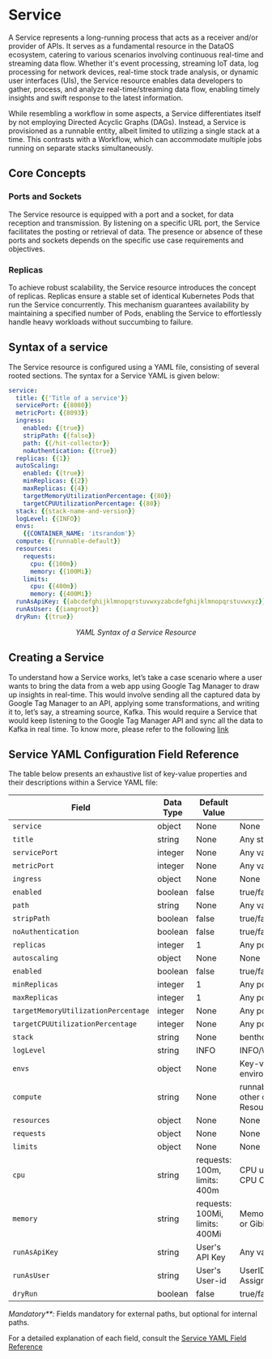 # Service

A Service represents a long-running process that acts as a receiver and/or provider of APIs. It serves as a fundamental resource in the DataOS ecosystem, catering to various scenarios involving continuous real-time and streaming data flow. Whether it's event processing, streaming IoT data, log processing for network devices, real-time stock trade analysis, or dynamic user interfaces (UIs), the Service resource enables data developers to gather, process, and analyze real-time/streaming data flow, enabling timely insights and swift response to the latest information.

While resembling a workflow in some aspects, a Service differentiates itself by not employing Directed Acyclic Graphs (DAGs). Instead, a Service is provisioned as a runnable entity, albeit limited to utilizing a single stack at a time. This contrasts with a Workflow, which can accommodate multiple jobs running on separate stacks simultaneously.

## Core Concepts

### **Ports and Sockets**

The Service resource is equipped with a port and a socket, for data reception and transmission. By listening on a specific URL port, the Service facilitates the posting or retrieval of data. The presence or absence of these ports and sockets depends on the specific use case requirements and objectives.

### **Replicas**

To achieve robust scalability, the Service resource introduces the concept of replicas. Replicas ensure a stable set of identical Kubernetes Pods that run the Service concurrently. This mechanism guarantees availability by maintaining a specified number of Pods, enabling the Service to effortlessly handle heavy workloads without succumbing to failure.


## Syntax of a service

The Service resource is configured using a YAML file, consisting of several rooted sections. The syntax for a Service YAML is given below:

```yaml
service: 
  title: {{'Title of a service'}}
  servicePort: {{8080}}
  metricPort: {{8093}}
  ingress:
    enabled: {{true}}
    stripPath: {{false}}
    path: {{/hit-collector}}
    noAuthentication: {{true}}
  replicas: {{1}}
  autoScaling: 
    enabled: {{true}}
    minReplicas: {{2}}
    maxReplicas: {{4}}
    targetMemoryUtilizationPercentage: {{80}}
    targetCPUUtilizationPercentage: {{80}}
  stack: {{stack-name-and-version}}
  logLevel: {{INFO}}
  envs:
    {{CONTAINER_NAME: 'itsrandom'}}
  compute: {{runnable-default}}
  resources:
    requests:
      cpu: {{100m}}
      memory: {{100Mi}}
    limits:
      cpu: {{400m}}
      memory: {{400Mi}}
  runAsApiKey: {{abcdefghijklmnopqrstuvwxyzabcdefghijklmnopqrstuvwxyz}}
  runAsUser: {{iamgroot}}
  dryRun: {{true}}
```
<center><i>YAML Syntax of a Service Resource</i></center>

## Creating a Service

To understand how a Service works, let’s take a case scenario where a user wants to bring the data from a web app using Google Tag Manager to draw up insights in real-time. This would involve sending all the captured data by Google Tag Manager to an API, applying some transformations, and writing it to, let’s say, a streaming source, Kafka. This would require a Service that would keep listening to the Google Tag Manager API and sync all the data to Kafka in real time. To know more, please refer to the following [link](./service/creating-a-service.md)

## Service YAML Configuration Field Reference

The table below presents an exhaustive list of key-value properties and their descriptions within a Service YAML file:

<center>

| Field | Data Type | Default Value | Possible Value | Requirement |
| --- | --- | --- | --- | --- |
| `service` | object | None | None | Mandatory |
| `title` | string | None | Any string | Optional |
| `servicePort` | integer | None | Any valid service port | Optional |
| `metricPort` | integer | None | Any valid metric port | Optional |
| `ingress` | object | None | None | Mandatory**  |
| `enabled` | boolean | false | true/false | Mandatory** |
| `path` | string | None | Any valid path | Mandatory** |
| `stripPath` | boolean | false | true/false | Mandatory** |
| `noAuthentication` | boolean | false | true/false | Optional |
| `replicas` | integer | 1 | Any positive integer | Optional  |
| `autoscaling` | object | None | None | Optional |
| `enabled` | boolean | false | true/false | Optional |
| `minReplicas` | integer | 1 | Any positive integer | Optional  |
| `maxReplicas` | integer | 1 | Any positive integer | Optional  |
| `targetMemoryUtilizationPercentage` | integer | None | Any positive integer | Optional  |
| `targetCPUUtilizationPercentage` | integer | None | Any positive integer | Optional  |
| `stack` | string | None | benthos/alpha/beacon | Mandatory |
| `logLevel` | string | INFO | INFO/WARN/DEBUG/ERROR | Optional |
| `envs` | object | None | Key-value pairs of environment variables | Optional |
| `compute` | string | None | runnable-default or any other custom Compute Resource | Mandatory |
| `resources` | object | None | None | Optional  |
| `requests` | object | None | None | Optional  |
| `limits` | object | None | None | Optional  |
| `cpu` | string | requests: 100m, limits: 400m | CPU units in milliCPU(m) or CPU Core | Optional  |
| `memory` | string | requests: 100Mi, limits: 400Mi | Memory in Mebibytes(Mi) or Gibibytes(Gi) | Optional  |
| `runAsApiKey` | string | User's API Key | Any valid DataOS API Key | Optional  |
| `runAsUser` | string | User's User-id | UserID of Use-Case Assignee | Optional  |
| `dryRun` | boolean | false | true/false | Optional |

</center>


<i>Mandatory**:</i> Fields mandatory for external paths, but optional for internal paths.

For a detailed explanation of each field, consult the [Service YAML Field Reference](./service/service_yaml_field_reference.md)